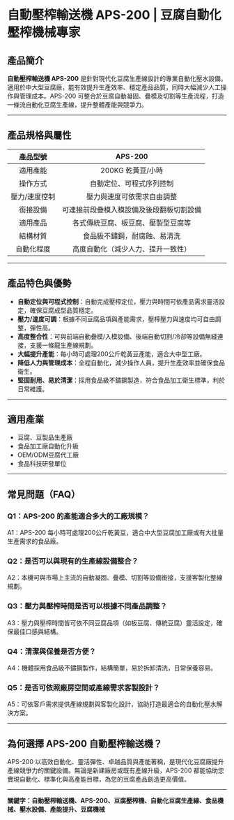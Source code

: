 # 自動壓榨輸送機 APS-200 | 豆腐自動化壓榨機械專家

## 產品簡介

**自動壓榨輸送機 APS-200** 是針對現代化豆腐生產線設計的專業自動化壓水設備。適用於中大型豆腐廠，能有效提升生產效率、穩定產品品質，同時大幅減少人工操作與管理成本。APS-200 可整合於豆腐自動凝固、疊模及切割等生產流程，打造一條流自動化豆腐生產線，提升整體產能與競爭力。

---

## 產品規格與屬性

| 產品型號      | APS-200 |
|:-------------:|:-------:|
| 適用產能      | 200KG 乾黃豆/小時 |
| 操作方式      | 自動定位、可程式序列控制 |
| 壓力/速度控制 | 壓力與速度可依需求自由調整 |
| 銜接設備      | 可連接前段疊模入模設備及後段翻板切割設備 |
| 適用產品      | 各式傳統豆腐、板豆腐、壓製型豆腐等 |
| 結構材質      | 食品級不鏽鋼，耐腐蝕、易清洗 |
| 自動化程度    | 高度自動化（減少人力、提升一致性） |

---

## 產品特色與優勢

- **自動定位與可程式控制**：自動完成壓榨定位，壓力與時間可依產品需求靈活設定，確保豆腐成型品質穩定。
- **壓力/速度可調**：根據不同豆腐品項與產能需求，壓榨壓力與速度均可自由調整，彈性高。
- **高度整合性**：可與前端自動疊模/入模設備、後端自動切割/冷卻等設備無縫連接，支援一條龍生產線規劃。
- **大幅提升產能**：每小時可處理200公斤乾黃豆產能，適合大中型工廠。
- **降低人力與管理成本**：全程自動化，減少操作人員，提升生產效率並確保食品衛生。
- **堅固耐用、易於清潔**：採用食品級不鏽鋼製造，符合食品加工衛生標準，利於日常維護。

---

## 適用產業

- 豆腐、豆製品生產廠
- 食品加工廠自動化升級
- OEM/ODM豆腐代工廠
- 食品科技研發單位

---

## 常見問題（FAQ）

### Q1：APS-200 的產能適合多大的工廠規模？
A1：APS-200 每小時可處理200公斤乾黃豆，適合中大型豆腐加工廠或有大批量生產需求的食品廠。

### Q2：是否可以與現有的生產線設備整合？
A2：本機可與市場上主流的自動凝固、疊模、切割等設備銜接，支援客製化整線規劃。

### Q3：壓力與壓榨時間是否可以根據不同產品調整？
A3：壓力與壓榨時間皆可依不同豆腐品項（如板豆腐、傳統豆腐）靈活設定，確保最佳口感與結構。

### Q4：清潔與保養是否方便？
A4：機體採用食品級不鏽鋼製作，結構簡單，易於拆卸清洗，日常保養容易。

### Q5：是否可依照廠房空間或產線需求客製設計？
A5：可依客戶需求提供產線規劃與客製化設計，協助打造最適合的自動化壓水解決方案。

---

## 為何選擇 APS-200 自動壓榨輸送機？

APS-200 以高效自動化、靈活彈性、卓越品質與產能著稱，是現代化豆腐廠提升產線競爭力的關鍵設備。無論是新建廠房或既有產線升級，APS-200 都能協助您實現自動化、標準化與高產能目標，為您的豆腐產品創造更高價值。

---

**關鍵字：自動壓榨輸送機、APS-200、豆腐壓榨機、自動化豆腐生產線、食品機械、壓水設備、產能提升、豆腐機械**

